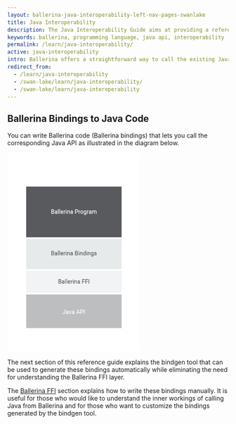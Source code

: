 ```yaml
---
layout: ballerina-java-interoperability-left-nav-pages-swanlake
title: Java Interoperability
description: The Java Interoperability Guide aims at providing a reference source for the bindgen tool and the Ballerina FFI.
keywords: ballerina, programming language, java api, interoperability
permalink: /learn/java-interoperability/
active: java-interoperability
intro: Ballerina offers a straightforward way to call the existing Java code from Ballerina. Although Ballerina is not designed to be a JVM language, the current implementation, which targets the JVM, aka jBallerina, provides Java interoperability by adhering to the Ballerina language semantics.
redirect_from:
  - /learn/java-interoperability
  - /swan-lake/learn/java-interoperability/
  - /swan-lake/learn/java-interoperability
---
```


## Ballerina Bindings to Java Code
You can write Ballerina code (Ballerina bindings) that lets you call the corresponding Java API as illustrated in the diagram below.

<img src="/learn/images/interoperability-diagram-new.png" alt="Ballerina bindings to Java code" width="300" height="450">

The next section of this reference guide explains the bindgen tool that can be used to generate these bindings automatically while eliminating the need for understanding the Ballerina FFI layer.

The [Ballerina FFI](/learn/java-interoperability/ballerina-ffi/) section explains how to write these bindings manually. It is useful for those who would like to understand the inner workings of calling Java from Ballerina and for those who want to customize the bindings generated by the bindgen tool.

<style> #tree-expand-all , #tree-collapse-all, .cTocElements {display:none;} .cGitButtonContainer {padding-left: 40px;} </style>


